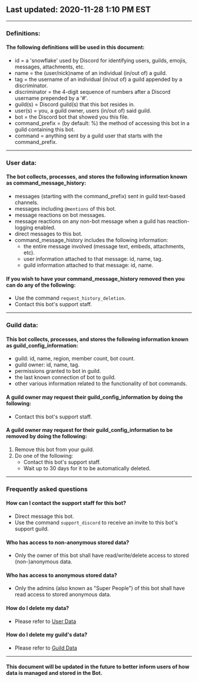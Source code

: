 ## Last updated: 2020-11-28 1:10 PM EST

---

### Definitions:

#### The following definitions will be used in this document:
- id = a 'snowflake' used by Discord for identifying users, guilds, emojis, messages, attachments, etc.
- name = the (user/nick)name of an individual (in/out of) a guild.
- tag = the username of an individual (in/out of) a guild appended by a discriminator.
- discriminator = the 4-digit sequence of numbers after a Discord username prepended by a '#'.
- guild(s) = Discord guild(s) that this bot resides in.
- user(s) = you, a guild owner, users (in/out of) said guild.
- bot = the Discord bot that showed you this file.
- command_prefix = (by default: %) the method of accessing this bot in a guild containing this bot.
- command = anything sent by a guild user that starts with the command_prefix.

---

### User data:

#### The bot collects, processes, and stores the following information known as command_message_history:
- messages (starting with the command_prefix) sent in guild text-based channels.
- messages including `@mentions` of this bot.
- message reactions on bot messages.
- message reactions on any non-bot message when a guild has reaction-logging enabled.
- direct messages to this bot.
- command_message_history includes the following information:
    - the entire message involved (message text, embeds, attachments, etc).
    - user information attached to that message: id, name, tag.
    - guild information attached to that message: id, name.

#### If you wish to have your command_message_history removed then you can do any of the following:
- Use the command `request_history_deletion`.
- Contact this bot's support staff.

---

### Guild data:

#### This bot collects, processes, and stores the following information known as guild_config_information:
- guild: id, name, region, member count, bot count.
- guild owner: id, name, tag.
- permissions granted to bot in guild.
- the last known connection of bot to guild.
- other various information related to the functionality of bot commands.

#### A guild owner may request their guild_config_information by doing the following:
- Contact this bot's support staff.

#### A guild owner may request for their guild_config_information to be removed by doing the following:
1. Remove this bot from your guild.
2. Do one of the following:
    - Contact this bot's support staff.
    - Wait up to 30 days for it to be automatically deleted.

---

### Frequently asked questions

#### How can I contact the support staff for this bot?
- Direct message this bot.
- Use the command `support_discord` to receive an invite to this bot's support guild.

#### Who has access to non-anonymous stored data?
- Only the owner of this bot shall have read/write/delete access to stored (non-)anonymous data.

#### Who has access to anonymous stored data?
- Only the admins (also known as "Super People") of this bot shall have read access to stored anonymous data.

#### How do I delete my data?
- Please refer to [User Data](#user-data)

#### How do I delete my guild's data?
- Please refer to [Guild Data](#guild-data)

---

#### This document will be updated in the future to better inform users of how data is managed and stored in the Bot.
